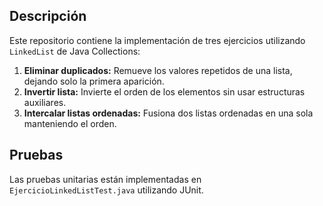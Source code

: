 ## Descripción 
Este repositorio contiene la implementación de tres ejercicios utilizando `LinkedList` de Java Collections:

1. **Eliminar duplicados:** Remueve los valores repetidos de una lista, dejando solo la primera aparición.
2. **Invertir lista:** Invierte el orden de los elementos sin usar estructuras auxiliares.
3. **Intercalar listas ordenadas:** Fusiona dos listas ordenadas en una sola manteniendo el orden.

## Pruebas 
Las pruebas unitarias están implementadas en `EjercicioLinkedListTest.java` utilizando JUnit.
